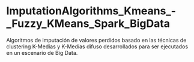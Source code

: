 # ImputationAlgorithms_Kmeans_-_Fuzzy_KMeans_Spark_BigData
Algoritmos de imputación de valores perdidos basado en las técnicas de clustering K-Medias y K-Medias difuso desarrollados para ser ejecutados en un escenario de Big Data.
